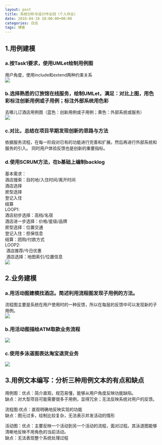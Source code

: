 ```yaml
---
layout: post
title: 系统分析与设计作业四（个人作业）
date: 2018-04-18 10:00:00+00:00
categories: 日志
tags: 博客
---
```

## 1.用例建模
### a.按Task1要求，使用UMLet绘制用例图
用户角度，使用include和extend两种约束关系  
![](https://github.com/gaoynui/gaoynui.github.io/blob/master/_posts/pictures/ReserveHotelUseCase.PNG?raw=true)
### b.选择熟悉的订旅馆在线服务，绘制UMLet，满足：对比上图，用色彩标注创新用例或子用例；标注外部系统用色彩
去哪儿订酒店用例图（蓝色：创新用例或子用例；黄色：外部系统或服务）  
![](https://github.com/gaoynui/gaoynui.github.io/blob/master/_posts/pictures/QunarUseCase.PNG?raw=true)
### c.对比，总结在项目早期发现创新的思路与方法
依据服务流程，在每一阶段对已有的功能进行完善和扩展。然后再进行外部系统和服务的引入。
同时用户体验反馈也是创新的重要指标。
### d.使用SCRUM方法，在b基础上编制backlog
基本需求：  
  酒店搜索：目的地/入住时间/离开时间  
  酒店选择  
  房型选择  
  登记入住  
  结算  
LOOP1:  
  酒店初步选择：高档/名宿  
  酒店进一步选择：价格/星级/品牌  
  房型选择：位置交通  
  登记入住：担保信息  
  结算：团购/付款方式  
LOOP2:  
  酒店推荐/今日优惠  
  酒店选择：地图索引/位置信息  
![](https://github.com/gaoynui/gaoynui.github.io/blob/master/_posts/pictures/HotelBacklog.PNG?raw=true)
## 2.业务建模
### a.用活动图建模找酒店。简述利用流程图发现子用例的方法。
流程图主要是系统在用户使用时的一种反馈，所以在每层的反馈中可以发现新的子用例。  
![](https://github.com/gaoynui/gaoynui.github.io/blob/master/_posts/pictures/HotelActivityGraph.PNG?raw=true)
### b.用活动图描绘ATM取款业务流程
![](https://github.com/gaoynui/gaoynui.github.io/blob/master/_posts/pictures/ATMActivityGraph.PNG?raw=true)
### c.使用多泳道图表达淘宝退货业务
![](https://github.com/gaoynui/gaoynui.github.io/blob/master/_posts/pictures/TaobaoMulti.PNG?raw=true)
## 3.用例文本编写：分析三种用例文本的有点和缺点
用例图：优点：简介直观，规范易懂，能够从用户角度反映功能缺陷。  
缺点：对大型项目可能需要很多子用例，显得冗余；无法反映系统对用户的反馈。  

流程图:优点：直观明确地反映实现的功能  
缺点：图元过多，绘制比较复杂，无法表示并发活动的情形

活动图：优点：主要反映一个活动到另一个活动的流程，面对过程。其泳道图能够清晰地反映不用角色的当前活动。  
缺点：无法表现整个系统处理过程

